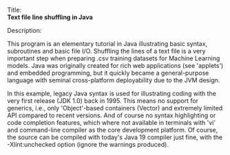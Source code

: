 Title:<br/>
<b>Text file line shuffling in Java</b>

Description:<br/>
<p>This program is an elementary tutorial in Java illustrating basic syntax, subroutines and basic file I/O. Shuffling the lines of a text file is a very important step when preparing .csv training datasets for Machine Learning models. Java was originally created for rich web applications (see 'applets') and embedded programming, but it quickly became a general-purpose language with seminal cross-platform deployability due to the JVM design.

In this example, legacy Java syntax is used for illustrating coding with the very first release (JDK 1.0) back in 1995. This means no support for generics, i.e., only 'Object'-based containers (Vector) and extremely limited API compared to recent versions. And of course no syntax highlighting or code completion features, which where not available in terminals with 'vi' and command-line compiler as the core development platform. Of course, the source can be compiled with today's Java 19 compiler just fine, with the -Xlint:unchecked option (ignore the warnings produced).
